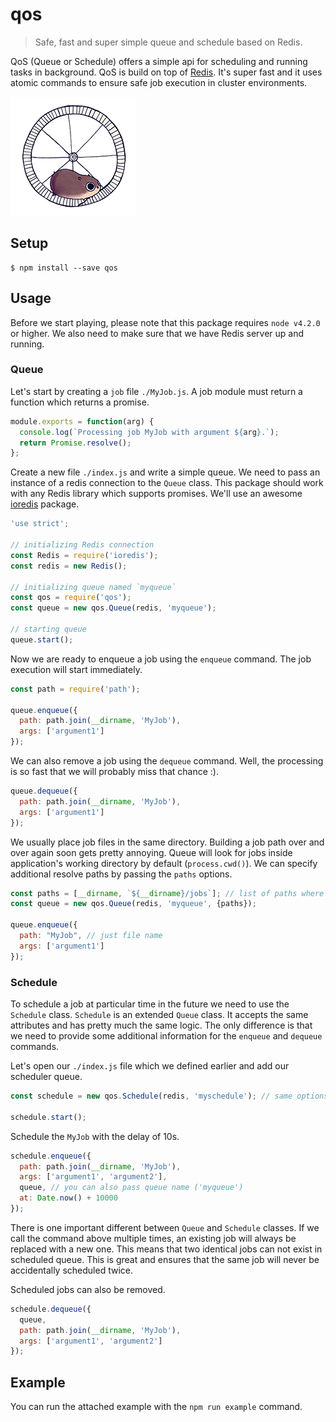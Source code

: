 # qos

> Safe, fast and super simple queue and schedule based on Redis.

QoS (Queue or Schedule) offers a simple api for scheduling and running tasks in background. QoS is build on top of [Redis](http://redis.io). It's super fast and it uses atomic commands to ensure safe job execution in cluster environments.

<img src="giphy.gif" />

## Setup

```
$ npm install --save qos
```

## Usage

Before we start playing, please note that this package requires `node v4.2.0` or higher. We also need to make sure that we have Redis server up and running.

### Queue

Let's start by creating a `job` file `./MyJob.js`. A job module must return a function which returns a promise.

```js
module.exports = function(arg) {
  console.log(`Processing job MyJob with argument ${arg}.`);
  return Promise.resolve();
};
```

Create a new file `./index.js` and write a simple queue. We need to pass an instance of a redis connection to the `Queue` class. This package should work with any Redis library which supports promises. We'll use an awesome [ioredis](https://github.com/luin/ioredis) package.

```js
'use strict';

// initializing Redis connection
const Redis = require('ioredis');
const redis = new Redis();

// initializing queue named `myqueue`
const qos = require('qos');
const queue = new qos.Queue(redis, 'myqueue');

// starting queue
queue.start();
```

Now we are ready to enqueue a job using the `enqueue` command. The job execution will start immediately.

```js
const path = require('path');

queue.enqueue({
  path: path.join(__dirname, 'MyJob'),
  args: ['argument1']
});
```

We can also remove a job using the `dequeue` command. Well, the processing is so fast that we will probably miss that chance :).

```js
queue.dequeue({
  path: path.join(__dirname, 'MyJob'),
  args: ['argument1']
});
```

We usually place job files in the same directory. Building a job path over and over again soon gets pretty annoying. Queue will look for jobs inside application's working directory by default (`process.cwd()`). We can specify additional resolve paths by passing the `paths` options.

```js
const paths = [__dirname, `${__dirname}/jobs`]; // list of paths where jobs can exist
const queue = new qos.Queue(redis, 'myqueue', {paths});

queue.enqueue({
  path: "MyJob", // just file name
  args: ['argument1']
});
```

### Schedule

To schedule a job at particular time in the future we need to use the `Schedule` class. `Schedule` is an extended `Queue` class. It accepts the same attributes and has pretty much the same logic. The only difference is that we need to provide some additional information for the `enqueue` and `dequeue` commands.

Let's open our `./index.js` file which we defined earlier and add our scheduler queue.

```js
const schedule = new qos.Schedule(redis, 'myschedule'); // same options apply

schedule.start();
```

Schedule the `MyJob` with the delay of 10s.

```js
schedule.enqueue({
  path: path.join(__dirname, 'MyJob'),
  args: ['argument1', 'argument2'],
  queue, // you can also pass queue name ('myqueue')
  at: Date.now() + 10000
});
```

There is one important different between `Queue` and `Schedule` classes. If we call the command above multiple times, an existing job will always be replaced with a new one. This means that two identical jobs can not exist in scheduled queue. This is great and ensures that the same job will never be accidentally scheduled twice.

Scheduled jobs can also be removed.

```js
schedule.dequeue({
  queue,
  path: path.join(__dirname, 'MyJob'),
  args: ['argument1', 'argument2']
});
```

## Example

You can run the attached example with the `npm run example` command.
